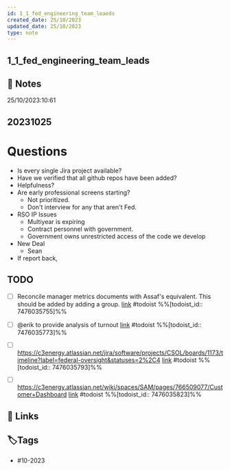 ```yaml
---
id: 1_1_fed_engineering_team_leaeds
created_date: 25/10/2023
updated_date: 25/10/2023
type: note
---
```


##  1_1_fed_engineering_team_leads

## 📝 Notes

25/10/2023:10:61

## 20231025

# Questions

- Is every single Jira project available?
- Have we verified that all github repos have been added?
- Helpfulness?
- Are early professional screens starting?
    - Not prioritized.
    - Don't interview for any that aren't Fed.
- RSO IP Issues
    - Multiyear is expiring
    - Contract personnel with government.
    - Government owns unrestricted access of the code we develop
- New Deal
	- Sean
- If report back, 

## TODO

- [ ] Reconcile manager metrics documents with Assaf's equivalent. This should be added by adding a group. [link](https://todoist.com/showTask?id=7476035755) #todoist %%[todoist_id:: 7476035755]%%
- [ ] @erik to provide analysis of turnout [link](https://todoist.com/showTask?id=7476035773) #todoist %%[todoist_id:: 7476035773]%%
- [ ] https://c3energy.atlassian.net/jira/software/projects/CSOL/boards/1173/timeline?label=federal-oversight&statuses=2%2C4 [link](https://todoist.com/showTask?id=7476035793) #todoist %%[todoist_id:: 7476035793]%%
- [ ] https://c3energy.atlassian.net/wiki/spaces/SAM/pages/766509077/Customer+Dashboard [link](https://todoist.com/showTask?id=7476035823) #todoist %%[todoist_id:: 7476035823]%%


## 🔗 Links

## **🏷️Tags**

- #10-2023
